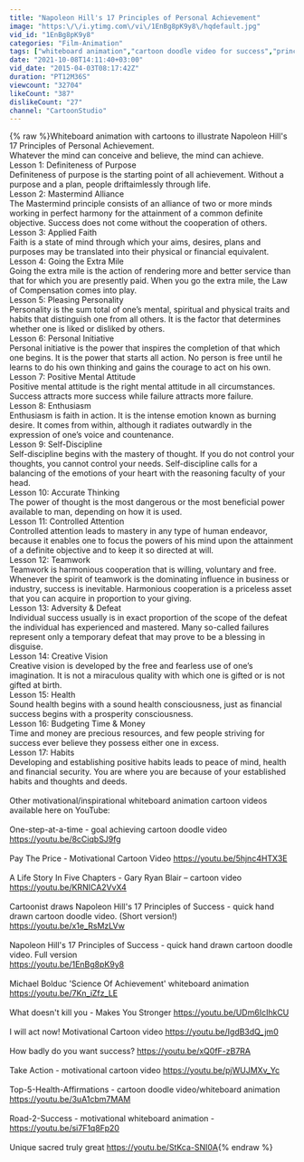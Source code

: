 ```yaml
---
title: "Napoleon Hill's 17 Principles of Personal Achievement"
image: "https:\/\/i.ytimg.com\/vi\/1EnBg8pK9y8\/hqdefault.jpg"
vid_id: "1EnBg8pK9y8"
categories: "Film-Animation"
tags: ["whiteboard animation","cartoon doodle video for success","principles of personal achievement"]
date: "2021-10-08T14:11:40+03:00"
vid_date: "2015-04-03T08:17:42Z"
duration: "PT12M36S"
viewcount: "32704"
likeCount: "387"
dislikeCount: "27"
channel: "CartoonStudio"
---
```

{% raw %}Whiteboard animation with cartoons to illustrate Napoleon Hill's 17 Principles of Personal Achievement.<br />Whatever the mind can conceive and believe, the mind can achieve.<br />Lesson 1: Definiteness of Purpose<br />Definiteness of purpose is the starting point of all achievement. Without a purpose and a plan, people driftaimlessly through life.<br />Lesson 2: Mastermind Alliance<br />The Mastermind principle consists of an alliance of two or more minds working in perfect harmony for the attainment of a common definite objective. Success does not come without the cooperation of others.<br />Lesson 3: Applied Faith<br />Faith is a state of mind through which your aims, desires, plans and purposes may be translated into their physical or financial equivalent.<br />Lesson 4: Going the Extra Mile<br />Going the extra mile is the action of rendering more and better service than that for which you are presently paid. When you go the extra mile, the Law of Compensation comes into play.<br />Lesson 5: Pleasing Personality<br />Personality is the sum total of one’s mental, spiritual and physical traits and habits that distinguish one from all others. It is the factor that determines whether one is liked or disliked by others.<br />Lesson 6: Personal Initiative<br />Personal initiative is the power that inspires the completion of that which one begins. It is the power that starts all action. No person is free until he learns to do his own thinking and gains the courage to act on his own.<br />Lesson 7: Positive Mental Attitude<br />Positive mental attitude is the right mental attitude in all circumstances. Success attracts more success while failure attracts more failure.<br />Lesson 8: Enthusiasm<br />Enthusiasm is faith in action. It is the intense emotion known as burning desire. It comes from within, although it radiates outwardly in the expression of one’s voice and countenance.<br />Lesson 9: Self-Discipline<br />Self-discipline begins with the mastery of thought. If you do not control your thoughts, you cannot control your needs. Self-discipline calls for a balancing of the emotions of your heart with the reasoning faculty of your head.<br />Lesson 10: Accurate Thinking<br />The power of thought is the most dangerous or the most beneficial power available to man, depending on how it is used.<br />Lesson 11: Controlled Attention<br />Controlled attention leads to mastery in any type of human endeavor, because it enables one to focus the powers of his mind upon the attainment of a definite objective and to keep it so directed at will.<br />Lesson 12: Teamwork<br />Teamwork is harmonious cooperation that is willing, voluntary and free. Whenever the spirit of teamwork is the dominating influence in business or industry, success is inevitable. Harmonious cooperation is a priceless asset that you can acquire in proportion to your giving.<br />Lesson 13: Adversity &amp; Defeat<br />Individual success usually is in exact proportion of the scope of the defeat the individual has experienced and mastered. Many so-called failures represent only a temporary defeat that may prove to be a blessing in disguise.<br />Lesson 14: Creative Vision<br />Creative vision is developed by the free and fearless use of one’s imagination. It is not a miraculous quality with which one is gifted or is not gifted at birth.<br />Lesson 15: Health<br />Sound health begins with a sound health consciousness, just as financial success begins with a prosperity consciousness.<br />Lesson 16: Budgeting Time &amp; Money<br />Time and money are precious resources, and few people striving for success ever believe they possess either one in excess.<br />Lesson 17: Habits<br />Developing and establishing positive habits leads to peace of mind, health and financial security. You are where you are because of your established habits and thoughts and deeds.<br /><br />Other motivational/inspirational whiteboard animation cartoon videos available here on YouTube:<br /><br />One-step-at-a-time - goal achieving cartoon doodle video  <a rel="nofollow" target="blank" href="https://youtu.be/8cCiqbSJ9fg">https://youtu.be/8cCiqbSJ9fg</a><br /><br />Pay The Price - Motivational Cartoon Video <a rel="nofollow" target="blank" href="https://youtu.be/5hjnc4HTX3E">https://youtu.be/5hjnc4HTX3E</a><br /><br />A Life Story In Five Chapters - Gary Ryan Blair – cartoon video <a rel="nofollow" target="blank" href="https://youtu.be/KRNICA2VvX4">https://youtu.be/KRNICA2VvX4</a><br /><br />Cartoonist draws Napoleon Hill's 17 Principles of Success - quick hand drawn cartoon doodle video. (Short version!)  <a rel="nofollow" target="blank" href="https://youtu.be/x1e_RsMzLVw">https://youtu.be/x1e_RsMzLVw</a><br /><br />Napoleon Hill's 17 Principles of Success - quick hand drawn cartoon doodle video. Full version<br /><a rel="nofollow" target="blank" href="https://youtu.be/1EnBg8pK9y8">https://youtu.be/1EnBg8pK9y8</a><br /><br />Michael Bolduc 'Science Of Achievement' whiteboard animation  <a rel="nofollow" target="blank" href="https://youtu.be/7Kn_iZfz_LE">https://youtu.be/7Kn_iZfz_LE</a><br /><br />What doesn't kill you - Makes You Stronger  <a rel="nofollow" target="blank" href="https://youtu.be/UDm6IcIhkCU">https://youtu.be/UDm6IcIhkCU</a><br /><br />I will act now! Motivational Cartoon video  <a rel="nofollow" target="blank" href="https://youtu.be/IgdB3dQ_jm0">https://youtu.be/IgdB3dQ_jm0</a><br /><br />How badly do you want success?  <a rel="nofollow" target="blank" href="https://youtu.be/xQ0fF-zB7RA">https://youtu.be/xQ0fF-zB7RA</a><br /><br />Take Action - motivational cartoon video  <a rel="nofollow" target="blank" href="https://youtu.be/pjWUJMXv_Yc">https://youtu.be/pjWUJMXv_Yc</a><br /><br />Top-5-Health-Affirmations - cartoon doodle video/whiteboard animation   <a rel="nofollow" target="blank" href="https://youtu.be/3uA1cbm7MAM">https://youtu.be/3uA1cbm7MAM</a><br /><br />Road-2-Success - motivational whiteboard animation - <a rel="nofollow" target="blank" href="https://youtu.be/si7F1q8Fp20">https://youtu.be/si7F1q8Fp20</a><br /><br />Unique sacred truly great  <a rel="nofollow" target="blank" href="https://youtu.be/StKca-SNI0A">https://youtu.be/StKca-SNI0A</a>{% endraw %}
